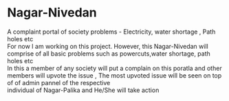 # Nagar-Nivedan
A complaint portal of society problems - Electricity, water shortage , Path holes etc
<br>
For now I am working on this project. However, this Nagar-Nivedan will comprise of all basic problems such as powercuts,water shortage, path holes etc<br>
In this a member of any society will put a complain on this poratla and other members will upvote the issue , The most upvoted issue will be seen on top of of admin pannel of the respective<br>
individual of Nagar-Palika and He/She will take action

